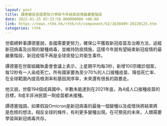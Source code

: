 ```yaml
---
layout: post
title: 譚德塞促各國更努力爭取今年結束疫情最嚴重階段
date: 2022-01-25 03:33:59.000000000 +08:00
link: https://news.rthk.hk/rthk/ch/component/k2/1630409-20220125.htm
categories: rthk
---
```


世衛總幹事譚德塞說，各國需要更努力，確保公平獲取新冠疫苗及治療方法，追縱新冠病毒及出現的變種病毒，並維持防疫措施，這樣今年就有望結束新冠疫情的最嚴重階段，新冠疫情不再是全球突發公共衛生事件。

譚德塞在世衛組織執委會會議上表示，上星期平均每3秒，新增100宗確診個案，每12秒有一人染疫死亡。所有國家要為至少70%的人口接種疫苗、降低死亡率、在全球範圍內提高檢測率和基因測序率，未來還有很長的路要走。

他又說，世衛194個成員國中，半數未能達到在2021年底，為4成人口接種疫苗的目標，8成半非洲民眾一劑疫苗都未接種。

譚德塞強調，如果假設Omicron是新冠病毒的最後一個變種以及疫情快將結束將是危險的想法，相反全球的條件，有利更多變種出現。在可預見的未來，人類需要學習與新冠病毒共存。
